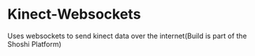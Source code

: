 Kinect-Websockets
=================

Uses websockets to send kinect data over the internet(Build is part of the Shoshi Platform)

